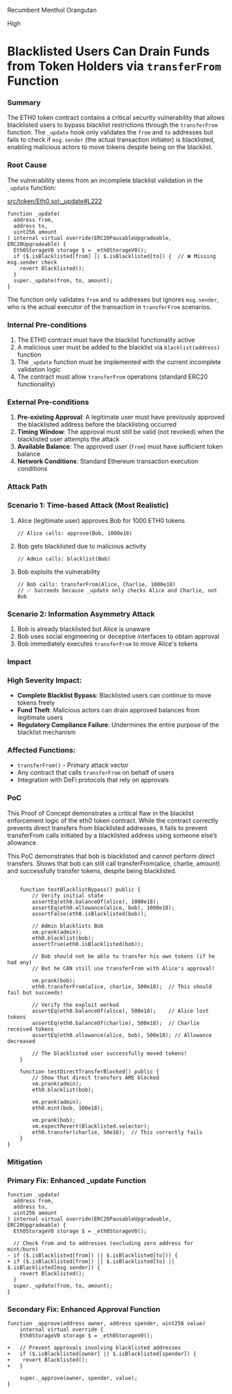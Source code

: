 Recumbent Menthol Orangutan

High

# Blacklisted Users Can Drain Funds from Token Holders via `transferFrom` Function

### Summary

The ETH0 token contract contains a critical security vulnerability that allows blacklisted users to bypass blacklist restrictions through the `transferFrom` function. The `_update` hook only validates the `from` and `to` addresses but fails to check if `msg.sender` (the actual transaction initiator) is blacklisted, enabling malicious actors to move tokens despite being on the blacklist.

### Root Cause

The vulnerability stems from an incomplete blacklist validation in the `_update` function:

[src/token/Eth0.sol:_update#L222](https://github.com/sherlock-audit/2025-05-usual-eth0/blob/995d35f32c762aec7f678292b8702bc71aec1247/eth0-protocol/src/token/Eth0.sol#L222)
```solidity
function _update(
  address from,
  address to,
  uint256 amount
) internal virtual override(ERC20PausableUpgradeable, ERC20Upgradeable) {
  Eth0StorageV0 storage $ = _eth0StorageV0();
  if ($.isBlacklisted[from] || $.isBlacklisted[to]) {  // ❌ Missing msg.sender check
    revert Blacklisted();
  }
  super._update(from, to, amount);
}
```

The function only validates `from` and `to` addresses but ignores `msg.sender`, who is the actual executor of the transaction in `transferFrom` scenarios.

### Internal Pre-conditions

1. The ETH0 contract must have the blacklist functionality active
2. A malicious user must be added to the blacklist via `blacklist(address)` function
3. The `_update` function must be implemented with the current incomplete validation logic
4. The contract must allow `transferFrom` operations (standard ERC20 functionality)

### External Pre-conditions

1. **Pre-existing Approval**: A legitimate user must have previously approved the blacklisted address before the blacklisting occurred
2. **Timing Window**: The approval must still be valid (not revoked) when the blacklisted user attempts the attack
3. **Available Balance**: The approved user (`from`) must have sufficient token balance
4. **Network Conditions**: Standard Ethereum transaction execution conditions

### Attack Path

### Scenario 1: Time-based Attack (Most Realistic)
1. Alice (legitimate user) approves Bob for 1000 ETH0 tokens
   ```solidity
   // Alice calls: approve(Bob, 1000e18)
   ```

2. Bob gets blacklisted due to malicious activity
   ```solidity
   // Admin calls: blacklist(Bob)
   ```

3. Bob exploits the vulnerability
   ```solidity
   // Bob calls: transferFrom(Alice, Charlie, 1000e18)
   // ✅ Succeeds because _update only checks Alice and Charlie, not Bob
   ```

### Scenario 2: Information Asymmetry Attack
1. Bob is already blacklisted but Alice is unaware
2. Bob uses social engineering or deceptive interfaces to obtain approval
3. Bob immediately executes `transferFrom` to move Alice's tokens

### Impact

### High Severity Impact:
- **Complete Blacklist Bypass**: Blacklisted users can continue to move tokens freely
- **Fund Theft**: Malicious actors can drain approved balances from legitimate users
- **Regulatory Compliance Failure**: Undermines the entire purpose of the blacklist mechanism

### Affected Functions:
- `transferFrom()` - Primary attack vector
- Any contract that calls `transferFrom` on behalf of users
- Integration with DeFi protocols that rely on approvals

### PoC

This Proof of Concept demonstrates a critical flaw in the blacklist enforcement logic of the eth0 token contract. While the contract correctly prevents direct transfers from blacklisted addresses, it fails to prevent transferFrom calls initiated by a blacklisted address using someone else’s allowance.

This PoC demonstrates that bob is blacklisted and cannot perform direct transfers. Shows that bob can still call transferFrom(alice, charlie, amount) and successfully transfer tokens, despite being blacklisted.

```solidity
    
    function testBlacklistBypass() public {
        // Verify initial state
        assertEq(eth0.balanceOf(alice), 1000e18);
        assertEq(eth0.allowance(alice, bob), 1000e18);
        assertFalse(eth0.isBlacklisted(bob));
        
        // Admin blacklists Bob
        vm.prank(admin);
        eth0.blacklist(bob);
        assertTrue(eth0.isBlacklisted(bob));
        
        // Bob should not be able to transfer his own tokens (if he had any)
        // But he CAN still use transferFrom with Alice's approval!
        
        vm.prank(bob);
        eth0.transferFrom(alice, charlie, 500e18);  // This should fail but succeeds!
        
        // Verify the exploit worked
        assertEq(eth0.balanceOf(alice), 500e18);    // Alice lost tokens
        assertEq(eth0.balanceOf(charlie), 500e18);  // Charlie received tokens
        assertEq(eth0.allowance(alice, bob), 500e18); // Allowance decreased
        
        // The blacklisted user successfully moved tokens!
    }
    
    function testDirectTransferBlocked() public {
        // Show that direct transfers ARE blocked
        vm.prank(admin);
        eth0.blacklist(bob);
        
        vm.prank(admin);
        eth0.mint(bob, 100e18);
        
        vm.prank(bob);
        vm.expectRevert(Blacklisted.selector);
        eth0.transfer(charlie, 50e18);  // This correctly fails
    }
}
```

### Mitigation

### Primary Fix: Enhanced _update Function

```solidity
function _update(
  address from,
  address to,
  uint256 amount
) internal virtual override(ERC20PausableUpgradeable, ERC20Upgradeable) {
  Eth0StorageV0 storage $ = _eth0StorageV0();
  
  // Check from and to addresses (excluding zero address for mint/burn)
- if ($.isBlacklisted[from]) || $.isBlacklisted[to])) {
+ if ($.isBlacklisted[from]) || $.isBlacklisted[to] || $.isBlacklisted[msg.sender]) {
    revert Blacklisted();
  }  
  super._update(from, to, amount);
}
```

### Secondary Fix: Enhanced Approval Function

```solidity
function _approve(address owner, address spender, uint256 value) 
    internal virtual override {
    Eth0StorageV0 storage $ = _eth0StorageV0();
 
+   // Prevent approvals involving blacklisted addresses
+   if ($.isBlacklisted[owner] || $.isBlacklisted[spender]) {
+    revert Blacklisted();
+   }
    
    super._approve(owner, spender, value);
}
```